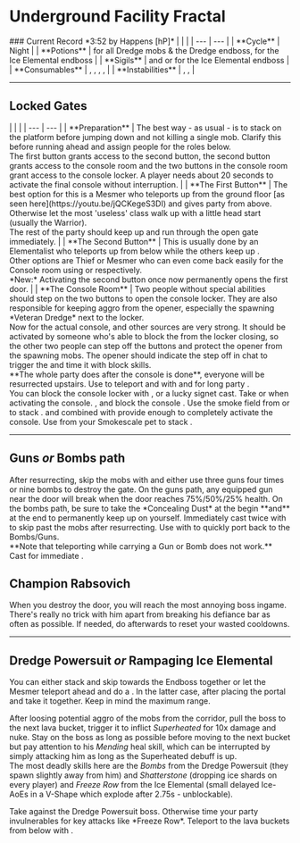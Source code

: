 # Underground Facility Fractal
<Grid>
<Column>
    ### Current Record *3:52 by Happens [hP]*
    <Youtube id="OMUxEYbtnWE"/>
</Column>
  
<Column>    
    | | |
    | --- | --- |
    | **Cycle** | Night |
    | **Potions** | <Item id="8892"/> for all Dredge mobs & the Dredge endboss, <Item id="8885"/> for the Ice Elemental endboss |
    | **Sigils** | <Item id="36053"/> and <Item id="24684"/> or <Item id="24661"/> for the Ice Elemental endboss |
    | **Consumables** | <Item id="78978"/>, <Item id="49940"/>, <Item id="8764"/>, <Item id="8801"/>, <Item id="8686"/> |
    | **Instabilities** | <Instability name="Afflicted"/>, <Instability name="Mists Convergence"/>, <Instability name="Adrenaline Rush"/> |
</Column>
</Grid>

---

## Locked Gates
<Grid>
<Column>
| | |
| --- | --- |
| **Preparation** | The best way - as usual - is to stack <Effect name="stealth"/> on the platform before jumping down and not killing a single mob. Clarify this before running ahead and assign people for the roles below.<br/>The first button grants access to the second button, the second button grants access to the console room and the two buttons in the console room grant access to the console locker. A player needs about 20 seconds to activate the final console without interruption. |
| **The First Button** | The best option for this is a Mesmer who teleports up from the ground floor [as seen here](https://youtu.be/jQCKegeS3DI) and gives party <Effect name="stealth"/> from above.<br/>Otherwise let the most 'useless' class walk up with a little head start (usually the Warrior).<br/>The rest of the party should keep <Effect name="stealth"/> up and run through the open gate immediately. |
| **The Second Button** | This is usually done by an Elementalist who teleports up from below while the others keep up <Effect name="stealth"/>.<br/>Other options are Thief or Mesmer who can even come back easily for the Console room using <Skill id="13106"/> or <Skill id="10197"/> respectively.<br/>*New:* Activating the second button once now permanently opens the first door. |
| **The Console Room** | Two people without special abilities should step on the two buttons to open the console locker. They are also responsible for keeping aggro from the opener, especially the spawning *Veteran Dredge* next to the locker.<br/>Now for the actual console, <Item id="8686"/> and other <Effect name="stealth"/> sources are very strong. It should be activated by someone who's able to block the <Control name="knockback"/> from the locker closing, so the other two people can step off the buttons and protect the opener from the spawning mobs. The opener should indicate the step off in chat to trigger the <Control name="knockback"/> and time it with block skills.<br/>**The whole party does <Command name="gg"/> after the console is done**, everyone will be resurrected upstairs.
</Column>

<Column>
<Tips>
    <Tip specialization="chronomancer">Use <Skill id="10200"/> to teleport and <Skill id="10245"/> with <Skill id="29830"/> and <Trait id="674"/> for long party <Effect name="stealth"/>.<br/>You can block the console locker <Control name="knockback"/> with <Skill id="29526"/>, <Skill id="10192"/> or a lucky <Trait id="713"/> signet cast.</Tip>
    <Tip specialization="elementalist">Take <Skill id="5777"/> or <Skill id="5641"/> when activating the console.</Tip>
    <Tip specialization="guardian"><Skill id="30029"/>, <Skill id="9084"/> and <Skill id="9253"/> block the console <Control name="knockback"/>.</Tip>
    <Tip specialization="thief">Use the smoke field from <Skill id="13113"/> or <Skill id="14184"/> to stack <Effect name="stealth"/>. <Skill id="13027"/> and <Skill id="13117"/> combined with <Trait id="1136"/> provide enough <Effect name="stealth"/> to completely activate the console.</Tip>
    <Tip specialization="ranger">Use <Skill id="31568"/> from your Smokescale pet to stack <Effect name="stealth"/>.</Tip>
</Tips>
</Column>
</Grid>

---

## Guns *or* Bombs path
<Grid>
<Column>
After resurrecting, skip the mobs with <Effect name="stealth"/> and either use three guns four times or nine bombs to destroy the gate.    
On the guns path, any equipped gun near the door will break when the door reaches 75%/50%/25% health.    
On the bombs path, be sure to take the *Concealing Dust* at the begin **and** at the end to permanently keep <Effect name="stealth"/> up on yourself.
</Column>

<Column>
<Tips>
    <Tip specialization="chronomancer">Immediately cast <Skill id="10245"/> twice with <Skill id="29830"/> to skip past the mobs after resurrecting. Use <Skill id="29578"/> with <Skill id="10197"/> to quickly port back to the Bombs/Guns.<br/>**Note that teleporting while carrying a Gun or Bomb does not work.**</Tip>
    <Tip specialization="thief">Cast <Skill id="13117"/> for immediate <Effect name="stealth"/>.</Tip>
</Tips>
</Column>
</Grid>

## Champion Rabsovich
When you destroy the door, you will reach the most annoying boss ingame. There's really no trick with him apart from breaking his defiance bar as often as possible. If needed, do <Command name="gg"/> afterwards to reset your wasted cooldowns.

---

## Dredge Powersuit *or* Rampaging Ice Elemental
<Grid>
<Column>
You can either stack <Effect name="stealth"/> and skip towards the Endboss together or let the Mesmer teleport ahead and do a <Skill id="10197"/>. In the latter case, <Command name="gg"/> after placing the portal and take it together. Keep in mind the maximum range.

After loosing potential aggro of the mobs from the corridor, pull the boss to the next lava bucket, trigger it to inflict *Superheated* for 10x damage and nuke. Stay on the boss as long as possible before moving to the next bucket but pay attention to his *Mending* heal skill, which can be interrupted by simply attacking him as long as the Superheated debuff is up.    
The most deadly skills here are the *Bombs* from the Dredge Powersuit (they spawn slightly away from him) and *Shatterstone* (dropping ice shards on every player) and *Freeze Row* from the Ice Elemental (small delayed Ice-AoEs in a V-Shape which explode after 2.75s - unblockable).
</Column>

<Column>
<Tips>
    <Tip specialization="chronomancer">Take <Skill id="29526"/> against the Dredge Powersuit boss. Otherwise time your party invulnerables for key attacks like *Freeze Row*.</Tip>
    <Tip specialization="thief">Teleport to the lava buckets from below with <Skill id="13025"/>.</Tip>
</Tips>
</Column>
</Grid>
